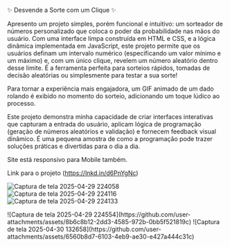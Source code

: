 ✨ Desvende a Sorte com um Clique ✨

Apresento um projeto simples, porém funcional e intuitivo: um sorteador de números personalizado que coloca o poder da probabilidade nas mãos do usuário.
Com uma interface limpa construída em HTML e CSS, e a lógica dinâmica implementada em JavaScript, este projeto permite que os usuários definam um intervalo numérico (especificando um valor mínimo e um máximo) e, com um único clique, revelem um número aleatório dentro desse limite. É a ferramenta perfeita para sorteios rápidos, tomadas de decisão aleatórias ou simplesmente para testar a sua sorte!

Para tornar a experiência mais engajadora, um GIF animado de um dado rolando é exibido no momento do sorteio, adicionando um toque lúdico ao processo.

Este projeto demonstra minha capacidade de criar interfaces interativas que capturam a entrada do usuário, aplicam lógica de programação (geração de números aleatórios e validação) e fornecem feedback visual dinâmico. É uma pequena amostra de como a programação pode trazer soluções práticas e divertidas para o dia a dia.

Site está responsivo para Mobile também.

Link para o projeto (https://lnkd.in/d6PnYgNc)

![Captura de tela 2025-04-29 224058](https://github.com/user-attachments/assets/a5f3df23-a1b4-4970-94fc-c5be1010e8fd)
![Captura de tela 2025-04-29 224116](https://github.com/user-attachments/assets/e4f3e188-958d-45b3-bf6a-712b2b6f5870)
![Captura de tela 2025-04-29 224133](https://github.com/user-attachments/assets/105cf3b8-1d52-4a5f-973a-6588640cec8e)
<div>
![Captura de tela 2025-04-29 224554](https://github.com/user-attachments/assets/8b6c8b12-2dd3-4585-972b-0bb5f521819c)
![Captura de tela 2025-04-30 132658](https://github.com/user-attachments/assets/6560b8d7-6103-4eb9-ae30-e427a444c31c)

</div>
